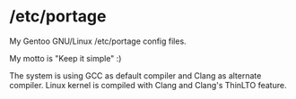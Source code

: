 # /etc/portage
My Gentoo GNU/Linux /etc/portage config files.

My motto is "Keep it simple" :)

The system is using GCC as default compiler and Clang as alternate compiler.
Linux kernel is compiled with Clang and Clang's ThinLTO feature. 
